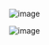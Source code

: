 ![image](https://user-images.githubusercontent.com/95147221/196846891-23d5e635-82ab-474d-a069-0705470e4c41.png)

![image](https://user-images.githubusercontent.com/80362352/196836287-fb41e31c-172f-4d4d-b7f1-a3043d680efb.png)
